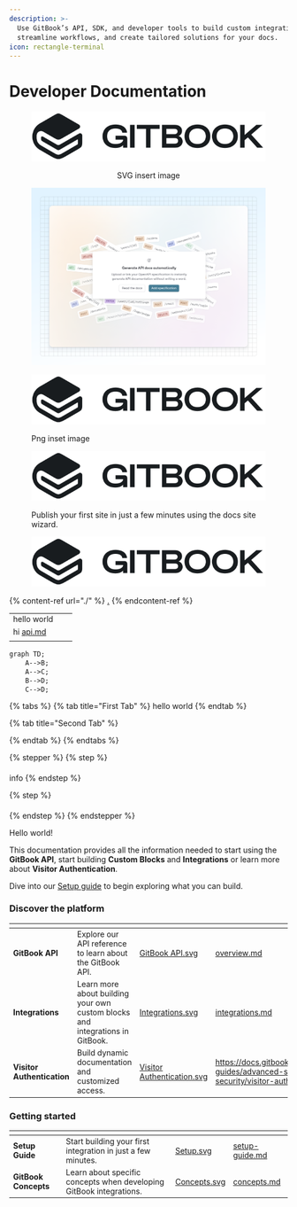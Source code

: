 ```yaml
---
description: >-
  Use GitBook’s API, SDK, and developer tools to build custom integrations,
  streamline workflows, and create tailored solutions for your docs.
icon: rectangle-terminal
---
```


# Developer Documentation



<div align="center"><figure><img src=".gitbook/assets/GitBook-Dark.svg" alt=""><figcaption><p>SVG insert image</p></figcaption></figure></div>

<figure><img src=".gitbook/assets/02_04_25_add_api_spec.svg" alt=""><figcaption></figcaption></figure>

<figure><img src=".gitbook/assets/GitBook-Dark.png" alt=""><figcaption><p>Png inset image</p></figcaption></figure>

<figure><img src=".gitbook/assets/GitBook-Dark.svg" alt=""><figcaption><p>Publish your first site in just a few minutes using the docs site wizard.</p></figcaption></figure>

<figure><img src=".gitbook/assets/GitBook-Dark.png" alt=""><figcaption></figcaption></figure>

{% content-ref url="./" %}
[.](./)
{% endcontent-ref %}

|                                          |   |   |
| ---------------------------------------- | - | - |
| hello world                              |   |   |
| hi [api.md](changelogs/api.md "mention") |   |   |
|                                          |   |   |

```mermaid
graph TD;
    A-->B;
    A-->C;
    B-->D;
    C-->D;

```

{% tabs %}
{% tab title="First Tab" %}
hello world
{% endtab %}

{% tab title="Second Tab" %}

{% endtab %}
{% endtabs %}

{% stepper %}
{% step %}
####

info
{% endstep %}

{% step %}
####
{% endstep %}
{% endstepper %}

Hello world!

This documentation provides all the information needed to start using the **GitBook API**, start building **Custom Blocks** and **Integrations** or learn more about **Visitor Authentication**.

Dive into our [Setup guide](getting-started/setup-guide.md) to begin exploring what you can build.

### Discover the platform

<table data-view="cards"><thead><tr><th></th><th></th><th data-hidden data-card-cover data-type="files"></th><th data-hidden data-card-target data-type="content-ref"></th></tr></thead><tbody><tr><td><strong>GitBook API</strong></td><td>Explore our API reference to learn about the GitBook API.</td><td><a href=".gitbook/assets/GitBook API.svg">GitBook API.svg</a></td><td><a href="gitbook-api/overview.md">overview.md</a></td></tr><tr><td><strong>Integrations</strong></td><td>Learn more about building your own custom blocks and integrations in GitBook.</td><td><a href=".gitbook/assets/Integrations.svg">Integrations.svg</a></td><td><a href="integrations/integrations.md">integrations.md</a></td></tr><tr><td><strong>Visitor Authentication</strong></td><td>Build dynamic documentation and customized access.</td><td><a href=".gitbook/assets/Visitor Authentication.svg">Visitor Authentication.svg</a></td><td><a href="https://docs.gitbook.com/advanced-guides/advanced-sharing-and-security/visitor-authentication">https://docs.gitbook.com/advanced-guides/advanced-sharing-and-security/visitor-authentication</a></td></tr></tbody></table>

### Getting started

<table data-card-size="large" data-view="cards" data-full-width="false"><thead><tr><th></th><th></th><th data-hidden data-card-cover data-type="files"></th><th data-hidden data-card-target data-type="content-ref"></th></tr></thead><tbody><tr><td><strong>Setup Guide</strong></td><td>Start building your first integration in just a few minutes.</td><td><a href=".gitbook/assets/Setup.svg">Setup.svg</a></td><td><a href="getting-started/setup-guide.md">setup-guide.md</a></td></tr><tr><td><strong>GitBook Concepts</strong></td><td>Learn about specific concepts when developing GitBook integrations.</td><td><a href=".gitbook/assets/Concepts.svg">Concepts.svg</a></td><td><a href="getting-started/concepts.md">concepts.md</a></td></tr></tbody></table>

